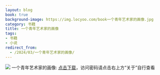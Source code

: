 ```yaml
---
layout: blog
book: true
background-image: https://img.locyoo.com/book一个青年艺术家的画像.jpg
category: 书籍
title: 一个青年艺术家的画像
tags:
- 书籍
- 小说
redirect_from:
  - /2024/03/一个青年艺术家的画像/
---
```

![](https://img.locyoo.com/book一个青年艺术家的画像.jpg)
一个青年艺术家的画像: <a name = "ref1" href="https://url18.ctfile.com/f/50983618-1059986314-e7bdc9?p=3619">点击下载</a>，访问密码请点击右上方“关于”自行查看